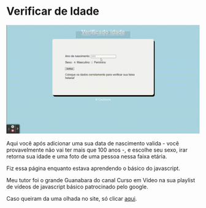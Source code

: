 # Verificar de Idade 

![project preview](./preview.gif)

Aqui você após adicionar uma sua data de nascimento valida - você provavelmente não vai ter mais que 100 anos -, e escolhe seu sexo,  irar retorna sua idade e uma foto de uma pessoa nessa faixa etária. 

Fiz essa página enquanto estava aprendendo o básico do javascript.

Meu tutor foi o grande Guanabara do canal Curso em Vídeo na sua playlist de vídeos de javascript básico patrocinado pelo google. 

Caso queiram da uma olhada no site, só clicar [aqui](https://lnkd.in/gP6HdRhq).
